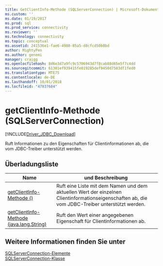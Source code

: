 ```yaml
---
title: GetClientInfo-Methode (SQLServerConnection) | Microsoft-Dokumentation
ms.custom: ''
ms.date: 01/19/2017
ms.prod: sql
ms.prod_service: connectivity
ms.reviewer: ''
ms.technology: connectivity
ms.topic: conceptual
ms.assetid: 241536e1-fae6-4980-85a5-d8cfcd50b8bd
author: MightyPen
ms.author: genemi
manager: craigg
ms.openlocfilehash: 8d6e3d7a9fc9c5706943d7f8cab88d65e5f7c4dd
ms.sourcegitcommit: 61381ef939415fe019285def9450d7583df1fed0
ms.translationtype: MTE75
ms.contentlocale: de-DE
ms.lasthandoff: 10/01/2018
ms.locfileid: "47837684"
---
```

# <a name="getclientinfo-method-sqlserverconnection"></a>getClientInfo-Methode (SQLServerConnection)
[!INCLUDE[Driver_JDBC_Download](../../../includes/driver_jdbc_download.md)]

  Ruft Informationen zu den Eigenschaften für Clientinformationen ab, die vom JDBC-Treiber unterstützt werden.  
  
## <a name="overload-list"></a>Überladungsliste  
  
|Name|und Beschreibung|  
|----------|-----------------|  
|[getClientInfo-Methode &#40;&#41;](../../../connect/jdbc/reference/getclientinfo-method.md)|Ruft eine Liste mit dem Namen und dem aktuellen Wert der einzelnen Clientinformationseigenschaften ab, die vom JDBC-Treiber unterstützt werden.|  
|[getClientInfo-Methode &#40;java.lang.String&#41;](../../../connect/jdbc/reference/getclientinfo-method-java-lang-string.md)|Ruft den Wert einer angegebenen Eigenschaft für Clientinformationen ab.|  
  
## <a name="see-also"></a>Weitere Informationen finden Sie unter  
 [SQLServerConnection-Elemente](../../../connect/jdbc/reference/sqlserverconnection-members.md)   
 [SQLServerConnection-Klasse](../../../connect/jdbc/reference/sqlserverconnection-class.md)  
  
  
